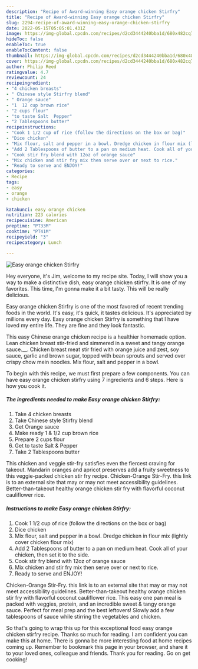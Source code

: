 ```yaml
---
description: "Recipe of Award-winning Easy orange chicken Stirfry"
title: "Recipe of Award-winning Easy orange chicken Stirfry"
slug: 2294-recipe-of-award-winning-easy-orange-chicken-stirfry
date: 2022-05-15T05:05:01.431Z
image: https://img-global.cpcdn.com/recipes/d2cd3444240bba1d/680x482cq70/easy-orange-chicken-stirfry-recipe-main-photo.jpg
hideToc: false
enableToc: true
enableTocContent: false
thumbnail: https://img-global.cpcdn.com/recipes/d2cd3444240bba1d/680x482cq70/easy-orange-chicken-stirfry-recipe-main-photo.jpg
cover: https://img-global.cpcdn.com/recipes/d2cd3444240bba1d/680x482cq70/easy-orange-chicken-stirfry-recipe-main-photo.jpg
author: Philip Reed
ratingvalue: 4.7
reviewcount: 24
recipeingredient:
- "4 chicken breasts"
- " Chinese style Stirfry blend"
- " Orange sauce"
- "1  12 cup brown rice"
- "2 cups flour"
- "to taste Salt  Pepper"
- "2 Tablespoons butter"
recipeinstructions:
- "Cook 1 1/2 cup of rice (follow the directions on the box or bag)"
- "Dice chicken"
- "Mix flour, salt and pepper in a bowl. Dredge chicken in flour mix (lightly cover chicken flour mix)"
- "Add 2 Tablespoons of butter to a pan on medium heat. Cook all of your chicken, then set it to the side."
- "Cook stir fry blend with 12oz of orange sauce"
- "Mix chicken and stir fry mix then serve over or next to rice."
- "Ready to serve and ENJOY!"
categories:
- Recipe
tags:
- easy
- orange
- chicken

katakunci: easy orange chicken 
nutrition: 223 calories
recipecuisine: American
preptime: "PT33M"
cooktime: "PT41M"
recipeyield: "3"
recipecategory: Lunch

---
```



![Easy orange chicken Stirfry](https://img-global.cpcdn.com/recipes/d2cd3444240bba1d/680x482cq70/easy-orange-chicken-stirfry-recipe-main-photo.jpg)

Hey everyone, it's Jim, welcome to my recipe site. Today, I will show you a way to make a distinctive dish, easy orange chicken stirfry. It is one of my favorites. This time, I'm gonna make it a bit tasty. This will be really delicious.

Easy orange chicken Stirfry is one of the most favored of recent trending foods in the world. It's easy, it's quick, it tastes delicious. It's appreciated by millions every day. Easy orange chicken Stirfry is something that I have loved my entire life. They are fine and they look fantastic.

This easy Chinese orange chicken recipe is a healthier homemade option. Lean chicken breast stir-fried and simmered in a sweet and tangy orange sauce.__. Chicken breast meat stir fried with orange juice and zest, soy sauce, garlic and brown sugar, topped with bean sprouts and served over crispy chow mein noodles. Mix flour, salt and pepper in a bowl.


To begin with this recipe, we must first prepare a few components. You can have easy orange chicken stirfry using 7 ingredients and 6 steps. Here is how you cook it.

<!--inarticleads1-->

##### The ingredients needed to make Easy orange chicken Stirfry:

1. Take 4 chicken breasts
1. Take  Chinese style Stirfry blend
1. Get  Orange sauce
1. Make ready 1 &amp; 1/2 cup brown rice
1. Prepare 2 cups flour
1. Get to taste Salt &amp; Pepper
1. Take 2 Tablespoons butter


This chicken and veggie stir-fry satisfies even the fiercest craving for takeout. Mandarin oranges and apricot preserves add a fruity sweetness to this veggie-packed chicken stir fry recipe. Chicken-Orange Stir-Fry. this link is to an external site that may or may not meet accessibility guidelines. Better-than-takeout healthy orange chicken stir fry with flavorful coconut cauliflower rice. 

<!--inarticleads2-->

##### Instructions to make Easy orange chicken Stirfry:

1. Cook 1 1/2 cup of rice (follow the directions on the box or bag)
1. Dice chicken
1. Mix flour, salt and pepper in a bowl. Dredge chicken in flour mix (lightly cover chicken flour mix)
1. Add 2 Tablespoons of butter to a pan on medium heat. Cook all of your chicken, then set it to the side.
1. Cook stir fry blend with 12oz of orange sauce
1. Mix chicken and stir fry mix then serve over or next to rice.
1. Ready to serve and ENJOY!

Chicken-Orange Stir-Fry. this link is to an external site that may or may not meet accessibility guidelines. Better-than-takeout healthy orange chicken stir fry with flavorful coconut cauliflower rice. This easy one pan meal is packed with veggies, protein, and an incredible sweet &amp; tangy orange sauce. Perfect for meal prep and the best leftovers! Slowly add a few tablespoons of sauce while stirring the vegetables and chicken. 

So that's going to wrap this up for this exceptional food easy orange chicken stirfry recipe. Thanks so much for reading. I am confident you can make this at home. There is gonna be more interesting food at home recipes coming up. Remember to bookmark this page in your browser, and share it to your loved ones, colleague and friends. Thank you for reading. Go on get cooking!
